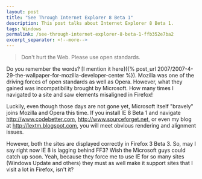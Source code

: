 ```yaml
---
layout: post
title: "See Through Internet Explorer 8 Beta 1"
description: This post talks about Internet Explorer 8 Beta 1.
tags: Windows
permalink: /see-through-internet-explorer-8-beta-1-ffb352e7ba2
excerpt_separator: <!--more-->
---
```


> Don't hurt the Web. Please use open standards.

Do you remember the words? [I mention it here]({% post_url 2007/2007-4-29-the-wallpaper-for-mozilla-developer-center %}). Mozilla was one of the driving forces of open standards as well as Opera. However, what they gained was incompatibility brought by Microsoft. How many times I navigated to a site and saw elements misaligned in Firefox!

Luckily, even though those days are not gone yet, Microsoft itself "bravely" joins Mozilla and Opera this time. If you install IE 8 Beta 1 and navigate http://www.codebetter.com, http://www.sourceforget.net, or even my blog at http://lextm.blogspot.com, you will meet obvious rendering and alignment issues.

However, both the sites are displayed correctly in Firefox 3 Beta 3. So, may I say right now IE 8 is lagging behind FF3? Wish the Microsoft guys could catch up soon. Yeah, because they force me to use IE for so many sites (Windows Update and others) they must as well make it support sites that I visit a lot in Firefox, isn't it?

<!--more-->
